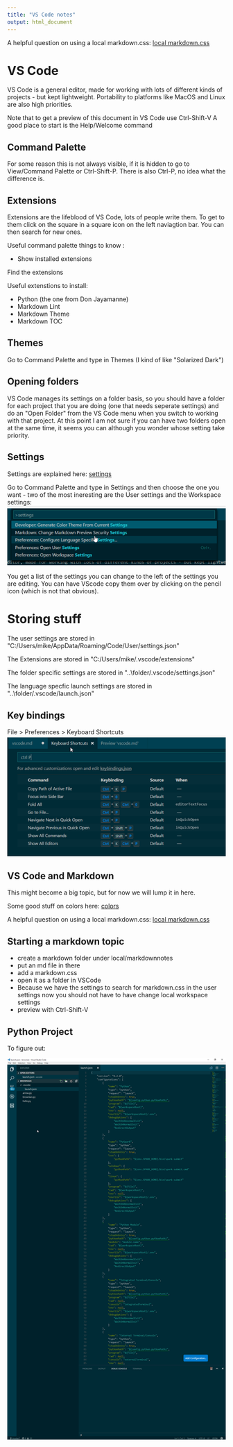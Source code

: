 ```yaml
---
title: "VS Code notes"
output: html_document
---
```


A helpful question on using a local markdown.css: [local markdown.css](http://stackoverflow.com/questions/32410064/how-can-i-use-an-online-style-css-on-the-visual-studio-code-markdown-preview)



# VS Code
VS Code is a general editor, made for working with lots of different kinds of projects - but kept lightweight. Portability to platforms like MacOS and Linux are also high priorities. 

Note that to get a preview of this document in VS Code use Ctrl-Shift-V
A good place to start is the Help/Welcome command


## Command Palette
For some reason this is not always visible, if it is hidden to go to View/Command Palette or Ctrl-Shift-P.
There is also Ctrl-P, no idea what the difference is.

## Extensions
Extensions are the lifeblood of VS Code, lots of people write them. To get to them click on the square in a square icon on the left naviagtion bar. You can then search for new ones.

Useful command palette things to know :
 - Show installed extensions

Find the extensions

Useful extenstions to install:
  - Python (the one from Don Jayamanne)
  - Markdown Lint
  - Markdown Theme
  - Markdown TOC

## Themes
Go to Command Palette and type in Themes (I kind of like "Solarized Dark")

## Opening folders
VS Code manages its settings on a folder basis, so you should have a folder for each project that you are doing (one that needs seperate settings) and do an "Open Folder" from the VS Code menu when you switch to working with that project. At this point I am not sure if you can have two folders open at the same time, it seems you can although you wonder whose setting take priority.

## Settings
Settings are explained here: [settings](https://code.visualstudio.com/docs/getstarted/settings)

Go to Command Palette and type in Settings and then choose the one you want - two of the most ineresting are the User settings and the Workspace settings:
 ![alt text](CommandPaletteSettings.png "Invoking Debugger")   

 You get a list of the settings you can change to the left of the settings you are editing. You can have VScode copy them over by clicking on the pencil icon (which is not that obvious).


# Storing stuff 
 The user settings are stored in "C:/Users/mike/AppData/Roaming/Code/User/settings.json"

 The Extensions are stored in 
"C:/Users/mike/.vscode/extensions"

The folder specific settings are stored in 
"..\folder/.vscode/settings.json"

The language specfic launch settings are stored in
"..\folder/.vscode/launch.json"

## Key bindings
File > Preferences > Keyboard Shortcuts
![alt text](KeyboardShortcutSearch.png "Keyboard Shortcut Search")  

## VS Code and Markdown
This might become a big topic, but for now we will lump it in here.

Some good stuff on colors here: [colors](http://clrs.cc/)

A helpful question on using a local markdown.css: [local markdown.css](http://stackoverflow.com/questions/32410064/how-can-i-use-an-online-style-css-on-the-visual-studio-code-markdown-preview)

## Starting a markdown topic
 - create a markdown folder under local/markdownnotes
 - put an md file in there
 - add a markdown.css
 - open it as a folder in VSCode
 - Because we have the settings to search for markdown.css in the user settings now you should not have to have change local workspace settings
 - preview with Ctrl-Shift-V



 ## Python Project 
 To figure out:
 
  ![alt text](PythonProject.png "Python Project")